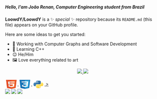 ##### Hello, I'am João Renan, Computer Engineering student from Brazil #####


**LoowdY/LoowdY** is a ✨ _special_ ✨ repository because its `README.md` (this file) appears on your GitHub profile.

Here are some ideas to get you started:

- 🔭 Working with Computer Graphs and Software Development
- 📘 Learning C++
- 😉 He/Him
- 🖼 Love everything related to art

<div align="center">
  <a href="https://github.com/loowdy">
  <img height="180em" src="https://github-readme-stats.vercel.app/api?username=LoowdY&show_icons=true&theme=dark&include_all_commits=true&count_private=true"/>
  <img height="180em" src="https://github-readme-stats.vercel.app/api/top-langs/?username=LoowdY&layout=compact&langs_count=7&theme=dark"/>
</div>
  <div style="display: inline_block"><br>   
  <img align="center" alt="Rafa-HTML" height="30" width="40" src="https://raw.githubusercontent.com/devicons/devicon/master/icons/html5/html5-original.svg">
  <img align="center" alt="Rafa-CSS" height="30" width="40" src="https://raw.githubusercontent.com/devicons/devicon/master/icons/css3/css3-original.svg">
  <img align="center" alt="Rafa-Python" height="30" width="40" src="https://raw.githubusercontent.com/devicons/devicon/master/icons/python/python-original.svg">
>
</div>
  <div> 
  <a href="https://www.instagram.com/joao.renan_/" target="_blank"><img src="https://img.shields.io/badge/-Instagram-%23E4405F?style=for-the-badge&logo=instagram&logoColor=white" target="_blank"></a>
  <a href = "mailto:jrenanlopes@gmail.com"><img src="https://img.shields.io/badge/-Gmail-%23333?style=for-the-badge&logo=gmail&logoColor=white" target="_blank"></a>
  <a href="https://www.linkedin.com/in/joão-renan-santanna-lopes-b4729a1b4/" target="_blank"><img src="https://img.shields.io/badge/-LinkedIn-%230077B5?style=for-the-badge&logo=linkedin&logoColor=white" target="_blank"></a> 
  </div>
